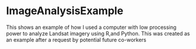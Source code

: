 # ImageAnalysisExample
This shows an example of how I used a computer with low processing power to analyze Landsat imagery using R,and Python. This was created as an example after a request by potential future co-workers
